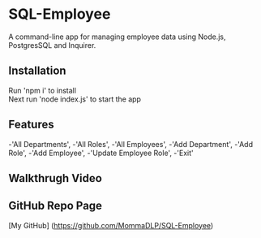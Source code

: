 # SQL-Employee 

A command-line app for managing employee data using Node.js, PostgresSQL and Inquirer.

## Installation
Run 'npm i' to install <br>
Next run 'node index.js' to start the app

## Features
-'All Departments',
-'All Roles',
-'All Employees',
-'Add Department',
-'Add Role',
-'Add Employee',
-'Update Employee Role',
-'Exit'

## Walkthrugh Video


## GitHub Repo Page
[My GitHub] (https://github.com/MommaDLP/SQL-Employee)